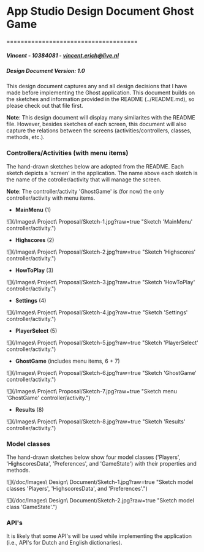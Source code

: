 # App Studio Design Document Ghost Game #
=====================================
##### Vincent - 10384081 - <vincent.erich@live.nl> #####
##### Design Document Version: 1.0 #####

This design document captures any and all design decisions that I have made before implementing the Ghost application. This document builds on the sketches and information provided in the README (../README.md), so please check out that file first.

<b>Note</b>: This design document will display many similarites with the README file. However, besides sketches of each screen, this document will also capture the relations between the screens (activities/controllers, classes, methods, etc.). 

### Controllers/Activities (with menu items) ###

The hand-drawn sketches below are adopted from the README. Each sketch depicts a 'screen' in the application. The name above each sketch is the name of the cotroller/activity that will manage the screen.

<b>Note</b>: The controller/activity 'GhostGame' is (for now) the only controller/activity with menu items.  

* <b>MainMenu</b> (1)

![](/Images\ Project\ Proposal/Sketch-1.jpg?raw=true "Sketch 'MainMenu' controller/activity.")

* <b>Highscores</b> (2)

![](/Images\ Project\ Proposal/Sketch-2.jpg?raw=true "Sketch 'Highscores' controller/activity.")

* <b>HowToPlay</b> (3)

![](/Images\ Project\ Proposal/Sketch-3.jpg?raw=true "Sketch 'HowToPlay' controller/activity.")

* <b>Settings</b> (4)

![](/Images\ Project\ Proposal/Sketch-4.jpg?raw=true "Sketch 'Settings' controller/activity.")

* <b>PlayerSelect</b> (5)

![](/Images\ Project\ Proposal/Sketch-5.jpg?raw=true "Sketch 'PlayerSelect' controller/activity.")

* <b>GhostGame</b> (includes menu items, 6 + 7)

![](/Images\ Project\ Proposal/Sketch-6.jpg?raw=true "Sketch 'GhostGame' controller/activity.")

![](/Images\ Project\ Proposal/Sketch-7.jpg?raw=true "Sketch menu 'GhostGame' controller/activity.")

* <b>Results</b> (8)

![](/Images\ Project\ Proposal/Sketch-8.jpg?raw=true "Sketch 'Results' controller/activity.")

### Model classes ###

The hand-drawn sketches below show four model classes ('Players', 'HighscoresData', 'Preferences', and 'GameState') with their properties and methods.

![](/doc/Images\ Design\ Document/Sketch-1.jpg?raw=true "Sketch model classes 'Players', 'HighscoresData', and 'Preferences'.")

![](/doc/Images\ Design\ Document/Sketch-2.jpg?raw=true "Sketch model class 'GameState'.")

### API's ###

It is likely that some API's will be used while implementing the application (i.e., API's for Dutch and English dictionaries). 